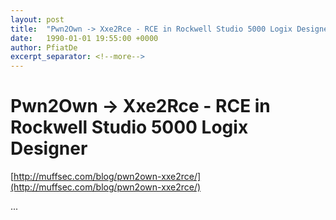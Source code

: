 ```yaml
---
layout: post
title:  "Pwn2Own -> Xxe2Rce - RCE in Rockwell Studio 5000 Logix Designer"
date:   1990-01-01 19:55:00 +0000
author: PfiatDe
excerpt_separator: <!--more-->
---
```


# Pwn2Own -> Xxe2Rce - RCE in Rockwell Studio 5000 Logix Designer

[http://muffsec.com/blog/pwn2own-xxe2rce/](http://muffsec.com/blog/pwn2own-xxe2rce/)

...
<!--more-->

